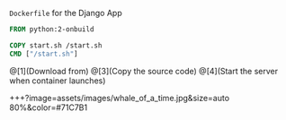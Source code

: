 <span class="gold">`Dockerfile`</span> for the Django App
<br>



```Dockerfile
FROM python:2-onbuild

COPY start.sh /start.sh
CMD ["/start.sh"]
```

@[1](Download from)
@[3](Copy the source code)
@[4](Start the server when container launches)

+++?image=assets/images/whale_of_a_time.jpg&size=auto 80%&color=#71C7B1
